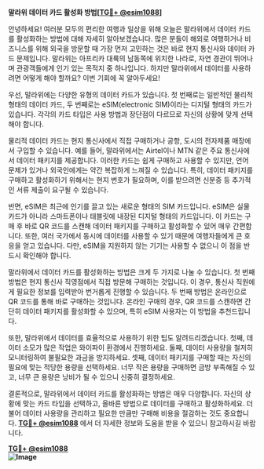 **말라위 데이터 카드 활성화 방법[[TG💪+ @esim1088](https://t.me/s/esim1088)]**

안녕하세요! 여러분 모두의 편리한 여행과 일상을 위해 오늘은 말라위에서 데이터 카드를 활성화하는 방법에 대해 자세히 알아보겠습니다. 많은 분들이 해외로 여행하거나 비즈니스를 위해 외국을 방문할 때 가장 먼저 고민하는 것은 바로 현지 통신사와 데이터 카드 문제입니다. 말라위는 아프리카 대륙의 남동쪽에 위치한 나라로, 자연 경관이 뛰어나며 관광객들에게 인기 있는 목적지 중 하나입니다. 하지만 말라위에서 데이터를 사용하려면 어떻게 해야 할까요? 이번 기회에 꼭 알아두세요!

우선, 말라위에는 다양한 유형의 데이터 카드가 있습니다. 첫 번째로는 일반적인 물리적 형태의 데이터 카드, 두 번째로는 eSIM(electronic SIM)이라는 디지털 형태의 카드가 있습니다. 각각의 카드 타입은 사용 방법과 장단점이 다르므로 자신의 상황에 맞게 선택해야 합니다.

물리적 데이터 카드는 현지 통신사에서 직접 구매하거나 공항, 도시의 전자제품 매장에서 구입할 수 있습니다. 예를 들어, 말라위에서는 Airtel이나 MTN 같은 주요 통신사에서 데이터 패키지를 제공합니다. 이러한 카드는 쉽게 구매하고 사용할 수 있지만, 언어 문제가 있거나 외국인에게는 약간 복잡하게 느껴질 수 있습니다. 특히, 데이터 패키지를 구매하고 활성화하기 위해서는 현지 번호가 필요하며, 이를 받으려면 신분증 등 추가적인 서류 제출이 요구될 수 있습니다.

반면, eSIM은 최근에 인기를 끌고 있는 새로운 형태의 SIM 카드입니다. eSIM은 실물 카드가 아니라 스마트폰이나 태블릿에 내장된 디지털 형태의 카드입니다. 이 카드는 구매 후 바로 QR 코드를 스캔해 데이터 패키지를 구매하고 활성화할 수 있어 매우 간편합니다. 또한, 여러 국가에서 동시에 데이터를 사용할 수 있기 때문에 여행자들에게 큰 호응을 얻고 있습니다. 다만, eSIM을 지원하지 않는 기기는 사용할 수 없으니 이 점을 반드시 확인해야 합니다.

말라위에서 데이터 카드를 활성화하는 방법은 크게 두 가지로 나눌 수 있습니다. 첫 번째 방법은 현지 통신사 직영점에서 직접 방문해 구매하는 것입니다. 이 경우, 통신사 직원에게 필요한 정보를 입력받아 번거롭게 진행할 수 있습니다. 두 번째 방법은 온라인으로 QR 코드를 통해 바로 구매하는 것입니다. 온라인 구매의 경우, QR 코드를 스캔하면 간단히 데이터 패키지를 활성화할 수 있으며, 특히 eSIM 사용자는 이 방법을 추천드립니다.

또한, 말라위에서 데이터를 효율적으로 사용하기 위한 팁도 알려드리겠습니다. 첫째, 데이터 소모가 많은 작업은 와이파이 환경에서 진행하세요. 둘째, 데이터 사용량을 철저히 모니터링하여 불필요한 과금을 방지하세요. 셋째, 데이터 패키지를 구매할 때는 자신의 필요에 맞는 적당한 용량을 선택하세요. 너무 작은 용량을 구매하면 금방 부족해질 수 있고, 너무 큰 용량은 낭비가 될 수 있으니 신중히 결정하세요.

결론적으로, 말라위에서 데이터 카드를 활성화하는 방법은 매우 다양합니다. 자신의 상황에 맞는 카드 타입을 선택하고, 올바른 방법으로 데이터를 구매하고 활성화하세요. 더불어 데이터 사용량을 관리하고 필요한 만큼만 구매해 비용을 절감하는 것도 중요합니다. **[TG💪+ @esim1088](https://t.me/s/esim1088)** 에서 더 자세한 정보와 도움을 받을 수 있으니 참고하시길 바랍니다.

**[TG💪+ @esim1088](https://t.me/s/esim1088)  
![Image](https://i.postimg.cc/Y0z9fWf4/image.png)**